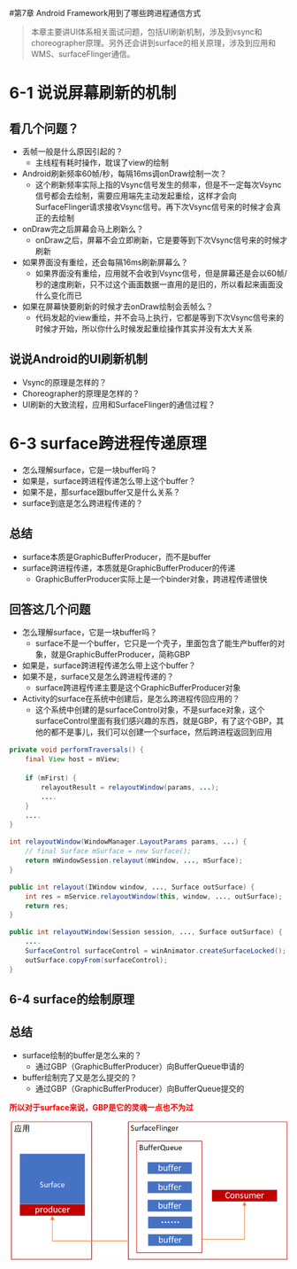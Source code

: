 #第7章 Android Framework用到了哪些跨进程通信方式

> 本章主要讲UI体系相关面试问题，包括UI刷新机制，涉及到vsync和choreographer原理。另外还会讲到surface的相关原理，涉及到应用和WMS、surfaceFlinger通信。 

# 6-1 说说屏幕刷新的机制

## 看几个问题？

* 丢帧一般是什么原因引起的？
  * 主线程有耗时操作，耽误了view的绘制
* Android刷新频率60帧/秒，每隔16ms调onDraw绘制一次？
  * 这个刷新频率实际上指的Vsync信号发生的频率，但是不一定每次Vsync信号都会去绘制，需要应用端先主动发起重绘，这样才会向SurfaceFlinger请求接收Vsync信号。再下次Vsync信号来的时候才会真正的去绘制
* onDraw完之后屏幕会马上刷新么？
  * onDraw之后，屏幕不会立即刷新，它是要等到下次Vsync信号来的时候才刷新
* 如果界面没有重绘，还会每隔16ms刷新屏幕么？
  * 如果界面没有重绘，应用就不会收到Vsync信号，但是屏幕还是会以60帧/秒的速度刷新，只不过这个画面数据一直用的是旧的，所以看起来画面没什么变化而已
* 如果在屏幕快要刷新的时候才去onDraw绘制会丢帧么？
  * 代码发起的view重绘，并不会马上执行，它都是等到下次Vsync信号来的时候才开始，所以你什么时候发起重绘操作其实并没有太大关系

## 说说Android的UI刷新机制

* Vsync的原理是怎样的？
* Choreographer的原理是怎样的？
* UI刷新的大致流程，应用和SurfaceFlinger的通信过程？

# 6-3 surface跨进程传递原理

* 怎么理解surface，它是一块buffer吗？
* 如果是，surface跨进程传递怎么带上这个buffer？
* 如果不是，那surface跟buffer又是什么关系？
* surface到底是怎么跨进程传递的？

## 总结

* surface本质是GraphicBufferProducer，而不是buffer
* surface跨进程传递，本质就是GraphicBufferProducer的传递
  * GraphicBufferProducer实际上是一个binder对象，跨进程传递很快

## 回答这几个问题

* 怎么理解surface，它是一块buffer吗？
  * surface不是一个buffer，它只是一个壳子，里面包含了能生产buffer的对象，就是GraphicBufferProducer，简称GBP
* 如果是，surface跨进程传递怎么带上这个buffer？
* 如果不是，surface又是怎么跨进程传递的？
  * surface跨进程传递主要是这个GraphicBufferProducer对象
* Activity的surface在系统中创建后，是怎么跨进程传回应用的？
  * 这个系统中创建的是surfaceControl对象，不是surface对象，这个surfaceControl里面有我们感兴趣的东西，就是GBP，有了这个GBP，其他的都不是事儿，我们可以创建一个surface，然后跨进程返回到应用

```java
private void performTraversals() {
	final View host = mView;
    
    if (mFirst) {
        relayoutResult = relayoutWindow(params, ...);
        ....
    }
    ....
}
```

```java
int relayoutWindow(WindowManager.LayoutParams params, ...) {
    // final Surface mSurface = new Surface();
    return mWindowSession.relayout(mWindow, ..., mSurface);
}
```

```java
public int relayout(IWindow window, ..., Surface outSurface) {
    int res = mService.relayoutWindow(this, window, ..., outSurface);
    return res;
}
```

```java
public int relayoutWindow(Session session, ..., Surface outSurface) {
	....
    SurfaceControl surfaceControl = winAnimator.createSurfaceLocked();
    outSurface.copyFrom(surfaceControl);
}
```

## 6-4 surface的绘制原理



## 总结

* surface绘制的buffer是怎么来的？
  * 通过GBP（GraphicBufferProducer）向BufferQueue申请的
* buffer绘制完了又是怎么提交的？
  * 通过GBP（GraphicBufferProducer）向BufferQueue提交的

<font color=red>**所以对于surface来说，GBP是它的灵魂一点也不为过**</font>

![](https://raw.githubusercontent.com/Mr-lidajun/Programming-Notes/master/Android/Framework/img/060401.png)

